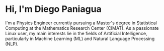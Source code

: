 # Hi, I'm Diego Paniagua 

I'm a Physics Engineer currently pursuing a Master's degree in Statistical Computing at the Mathematics Research Center (CIMAT). As a passionate Linux user, my main interests lie in the fields of Artificial Intelligence, particularly in Machine Learning (ML) and Natural Language Processing (NLP).

